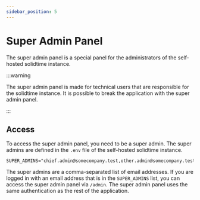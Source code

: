 ```yaml
---
sidebar_position: 5
---
```


# Super Admin Panel

The super admin panel is a special panel for the administrators of the self-hosted solidtime instance.

:::warning

The super admin panel is made for technical users that are responsible for the solidtime instance. It is possible to break the application with the super admin panel.

:::

## Access

To access the super admin panel, you need to be a super admin. The super admins are defined in the `.env` file of the self-hosted solidtime instance.

```dotenv
SUPER_ADMINS="chief.admin@somecompany.test,other.admin@somecompany.test"
```

The super admins are a comma-separated list of email addresses.
If you are logged in with an email address that is in the `SUPER_ADMINS` list, you can access the super admin panel via `/admin`.
The super admin panel uses the same authentication as the rest of the application.

